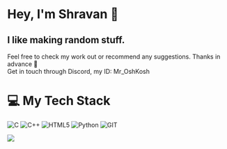 

# Hey, I'm Shravan 👋<br>
## I like making random stuff.
Feel free to check my work out or recommend any suggestions. Thanks in advance 🙂 <br>
Get in touch through Discord, my ID: Mr_OshKosh

# 💻 My Tech Stack 
![C](https://img.shields.io/badge/c-%2300599C.svg?style=for-the-badge&logo=c&logoColor=white) ![C++](https://img.shields.io/badge/c++-%2300599C.svg?style=for-the-badge&logo=c%2B%2B&logoColor=white) ![HTML5](https://img.shields.io/badge/html5-%23E34F26.svg?style=for-the-badge&logo=html5&logoColor=white) ![Python](https://img.shields.io/badge/python-3670A0?style=for-the-badge&logo=python&logoColor=ffdd54) ![GIT](https://img.shields.io/badge/Git-fc6d26?style=for-the-badge&logo=git&logoColor=white) 

  ![](https://komarev.com/ghpvc/?username=Shravan2073&color=blue)


<!--
Shravan2073/Shravan2073 is a ✨ special ✨ repository because its `README.md` (this file) appears on your GitHub profile.
You can click the Preview link to take a look at your changes.
--->
